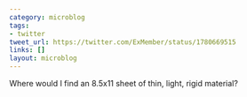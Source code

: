 ```yaml
---
category: microblog
tags:
- twitter
tweet_url: https://twitter.com/ExMember/status/1780669515
links: []
layout: microblog
---
```

Where would I find an 8.5x11 sheet of thin, light, rigid material?
